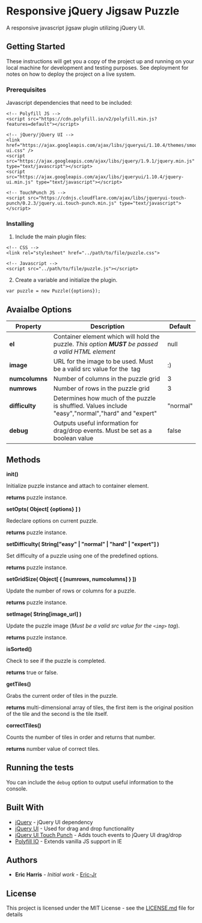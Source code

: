 
# Responsive jQuery Jigsaw Puzzle

A responsive javascript jigsaw plugin utilizing jQuery UI.


## Getting Started

These instructions will get you a copy of the project up and running on your local machine for development and testing purposes. See deployment for notes on how to deploy the project on a live system.


### Prerequisites

Javascript dependencies that need to be included:

```
<!-- Polyfill JS -->
<script src="https://cdn.polyfill.io/v2/polyfill.min.js?features=default"></script>

<!-- jQuery/jQuery UI -->
<link href="https://ajax.googleapis.com/ajax/libs/jqueryui/1.10.4/themes/smoothness/jquery-ui.css" />
<script src="https://ajax.googleapis.com/ajax/libs/jquery/1.9.1/jquery.min.js" type="text/javascript"></script>
<script src="https://ajax.googleapis.com/ajax/libs/jqueryui/1.10.4/jquery-ui.min.js" type="text/javascript"></script>

<!-- TouchPunch JS -->
<script src="https://cdnjs.cloudflare.com/ajax/libs/jqueryui-touch-punch/0.2.3/jquery.ui.touch-punch.min.js" type="text/javascript"></script>
```


### Installing

1. Include the main plugin files:

```
<!-- CSS -->
<link rel="stylesheet" href="../path/to/file/puzzle.css">

<!-- Javascript -->
<script src="../path/to/file/puzzle.js"></script>
```

2. Create a variable and initialize the plugin.

```
var puzzle = new Puzzle({options});
```

## Avaialbe Options

| Property 	| Description 	| Default 	|
| --------- | ------------- | --------- |
| **el**	| Container element which will hold the puzzle. _This option **MUST** be passed a valid HTML element_ | null |
| **image**	| URL for the image to be used. Must be a valid src value for the <img> tag | :) |
| **numcolumns** | Number of columns in the puzzle grid | 3 |
| **numrows** | Number of rows in the puzzle grid | 3 |
| **difficulty** | Determines how much of the puzzle is shuffled. Values include "easy","normal","hard" and "expert" | "normal" |
| **debug** | Outputs useful information for drag/drop events. Must be set as a boolean value | false |


## Methods

**init()**

Initialize puzzle instance and attach to container element.

**returns** puzzle instance.

**setOpts( Object[ {options} ] )**

Redeclare options on current puzzle.

**returns** puzzle instance.

**setDifficulty( String["easy" | "normal" | "hard" | "expert"] )**

Set difficulty of a puzzle using one of the predefined options.

**returns** puzzle instance.

**setGridSize( Object[ { [numrows, numcolumns] } ])**

Update the number of rows or columns for a puzzle.

**returns** puzzle instance.

**setImage( String[image_url] )**

Update the puzzle image (_Must be a valid src value for the `<img>` tag_).

**returns** puzzle instance.

**isSorted()**

Check to see if the puzzle is completed.

**returns** true or false.

**getTiles()**

Grabs the current order of tiles in the puzzle.

**returns** multi-dimensional array of tiles, the first item is the original position of the tile and the second is the tile itself.

**correctTiles()**

Counts the number of tiles in order and returns that number.

**returns** number value of correct tiles.


## Running the tests

You can include the `debug` option to output useful information to the console.


## Built With

* [jQuery](http://jquery.com/) - jQuery UI dependency
* [jQuery UI](http://jqueryui.com/) - Used for drag and drop functionality
* [jQuery UI Touch Punch](http://touchpunch.furf.com/) - Adds touch events to jQuery UI drag/drop
* [Polyfill IO](https://polyfill.io/v2/docs/) - Extends vanilla JS support in IE 


## Authors

* **Eric Harris** - *Initial work* - [Eric-Jr](https://github.com/Eric-Jr)


## License

This project is licensed under the MIT License - see the [LICENSE.md](LICENSE.md) file for details